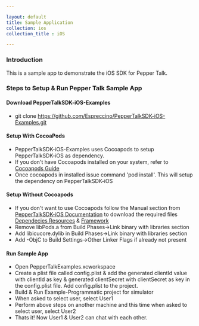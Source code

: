 ```yaml
---

layout: default
title: Sample Application
collection: ios
collection_title : iOS

---
```


### Introduction
This is a sample app to demonstrate the iOS SDK for Pepper Talk.

### Steps to Setup & Run Pepper Talk Sample App
#### Download PepperTalkSDK-iOS-Examples
* git clone https://github.com/Espreccino/PepperTalkSDK-iOS-Examples.git

#### Setup With CocoaPods
* PepperTalkSDK-iOS-Examples uses Cocoapods to setup PepperTalkSDK-iOS as dependency.
* If you don't have Cocoapods installed on your system, refer to [Cocoapods Guide](http://guides.cocoapods.org/using/getting-started.html#installation)
* Once cocoapods in installed issue command 'pod install'. This will setup the dependency on PepperTalkSDK-iOS

#### Setup Without Cocoapods
* If you don't want to use Cocoapods follow the Manual section from [PepperTalkSDK-iOS Documentation](https://github.com/Espreccino/PepperTalkSDK-iOS#download-sdk) to download the required files [Dependecies Resources](https://github.com/Espreccino/PepperTalkSDK-iOS/tree/master/Dependencies%20Resources) & [Framework](https://github.com/Espreccino/PepperTalkSDK-iOS/tree/master/PepperTalk.embeddedframework)
* Remove libPods.a from Build Phases->Link binary with libraries section
* Add libicucore.dylib in Build Phases->Link binary with libraries section
* Add -ObjC to Build Settings->Other Linker Flags if already not present

#### Run Sample App
* Open PepperTalkExamples.xcworkspace
* Create a plist file called config.plist & add the generated clientId value with clientId as key & generated clientSecret with clientSecret as key in the config.plist file. Add config.plist to the project.
* Build & Run Example-Programmatic project for simulator
* When asked to select user, select User1
* Perform above steps on another machine and this time when asked to select user, select User2
* Thats it! Now User1 & User2 can chat with each other.